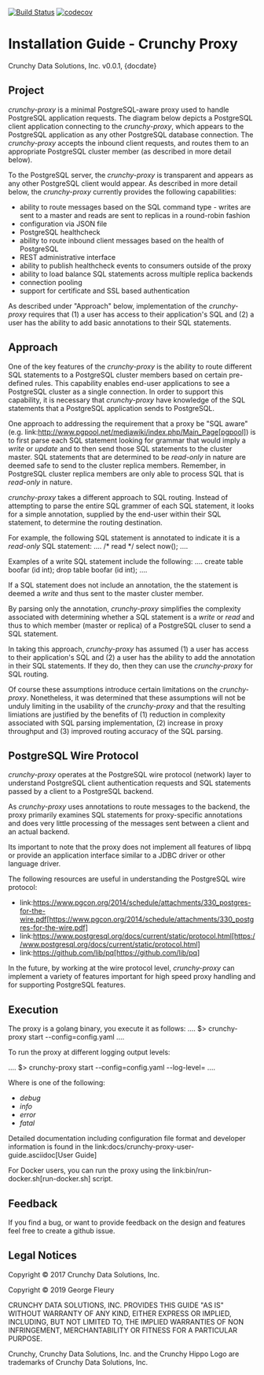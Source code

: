 [![Build Status](https://travis-ci.org/gfleury/crunchy-proxy.svg?branch=master)](https://travis-ci.org/gfleury/crunchy-proxy) [![codecov](https://codecov.io/gh/gfleury/crunchy-proxy/branch/master/graph/badge.svg)](https://codecov.io/gh/gfleury/crunchy-proxy)

# Installation Guide - Crunchy Proxy
Crunchy Data Solutions, Inc.
v0.0.1, {docdate}

## Project

*crunchy-proxy* is a minimal PostgreSQL-aware proxy used to handle PostgreSQL application requests.  The diagram below depicts a PostgreSQL client application connecting to the *crunchy-proxy*, which appears to the PostgreSQL application as any other PostgreSQL database connection.  The *crunchy-proxy* accepts the inbound client requests, and routes them to an appropriate PostgreSQL cluster member (as described in more detail below).

To the PostgreSQL server, the *crunchy-proxy* is transparent and appears as any other
PostgreSQL client would appear.  As described in more detail below, the *crunchy-proxy* currently provides the following capabilities:

 * ability to route messages based on the SQL command type - writes are
   sent to a master and reads are sent to replicas in a round-robin fashion
 * configuration via JSON file
 * PostgreSQL healthcheck
 * ability to route inbound client messages based on the health of PostgreSQL
 * REST administrative interface
 * ability to publish healthcheck events to consumers outside of the proxy
 * ability to load balance SQL statements across multiple replica backends
 * connection pooling
 * support for certificate and SSL based authentication
 
As described under "Approach" below, implementation of the *crunchy-proxy* requires that (1) a user has access to their application's SQL and (2) a user has the ability to add basic annotations to their SQL statements.

## Approach

One of the key features of the *crunchy-proxy* is the ability to route different SQL statements to a PostgreSQL cluster members based on certain pre-defined rules.  This capability enables end-user applications to see a PostgreSQL cluster as a single connection.  In order to support this capability, it is necessary that *crunchy-proxy* have knowledge of the SQL statements that a PostgreSQL application sends to PostgreSQL.

One approach to addressing the requirement that a proxy be "SQL aware" (e.g. link:http://www.pgpool.net/mediawiki/index.php/Main_Page[pgpool]) is to first parse each SQL statement looking for grammar that would imply a *write* or *update* and to then send those SQL statements to the cluster master.  SQL statements that are determined to be *read-only* in nature are deemed safe to send to the cluster replica members.  Remember, in PostgreSQL cluster replica  members are only able to process SQL that is *read-only* in nature.

*crunchy-proxy* takes a different approach to SQL routing. Instead of attempting to parse the entire SQL grammer of each SQL statement, it looks for a simple annotation, supplied by the end-user within their SQL statement, to determine the routing destination.

For example, the following SQL statement is annotated to indicate it
is a *read-only* SQL statement:
....
/* read */ select now();
....

Examples of a write SQL statement include the following:
....
create table boofar (id int);
drop table boofar (id int);
....

If a SQL statement does not include an annotation, the the statement is deemed a *write* and thus sent to the master cluster member.

By parsing only the annotation, *crunchy-proxy* simplifies the complexity associated with determining whether a SQL statement is a *write* or *read* and thus to which member (master or replica) of a PostgreSQL cluser to send a SQL statement.

In taking this approach, *crunchy-proxy* has assumed (1) a user has access to their application's SQL and (2) a user has the ability to add the annotation in their SQL statements.  If they do, then they can use the *crunchy-proxy* for SQL routing.  

Of course these assumptions introduce certain limitations on the *crunchy-proxy*.  Nonetheless, it was determined that these assumptions will not be unduly limiting in the usability of the *crunchy-proxy* and that the resulting limiations are justified by the benefits of (1) reduction in complexity associated with SQL parsing implementation, (2) increase in proxy throughput and (3) improved routing accuracy of the SQL parsing.

## PostgreSQL Wire Protocol

*crunchy-proxy* operates at the PostgreSQL wire protocol (network) layer to understand PostgreSQL client authentication requests and SQL statements passed by a client to a PostgreSQL backend.

As *crunchy-proxy* uses annotations to route messages to the backend, the proxy primarily examines SQL statements for proxy-specific annotations and does very little processing of the messages sent between a client and an actual backend.

Its important to note that the proxy does not implement all features of libpq or provide an application interface similar to a JDBC driver or other language driver.

The following resources are useful in understanding the PostgreSQL wire protocol:

 * link:https://www.pgcon.org/2014/schedule/attachments/330_postgres-for-the-wire.pdf[https://www.pgcon.org/2014/schedule/attachments/330_postgres-for-the-wire.pdf]
 * link:https://www.postgresql.org/docs/current/static/protocol.html[https://www.postgresql.org/docs/current/static/protocol.html]
 * link:https://github.com/lib/pq[https://github.com/lib/pq]

In the future, by working at the wire protocol level, *crunchy-proxy* can implement a variety of features important for high speed proxy handling and for supporting PostgreSQL features.

## Execution

The proxy is a golang binary, you execute it as follows:
....
$> crunchy-proxy start --config=config.yaml
....

To run the proxy at different logging output levels:

....
$> crunchy-proxy start --config=config.yaml --log-level=<level>
....

Where _<level>_ is one of the following:

* *debug*
* *info*
* *error*
* *fatal*

Detailed documentation including configuration file format and 
developer information is 
found in the link:docs/crunchy-proxy-user-guide.asciidoc[User Guide] 

For Docker users, you can run the proxy using the 
link:bin/run-docker.sh[run-docker.sh] script.

## Feedback

If you find a bug, or want to provide feedback on the design and features 
feel free to create a github issue.  

## Legal Notices

Copyright © 2017 Crunchy Data Solutions, Inc.

Copyright © 2019 George Fleury

CRUNCHY DATA SOLUTIONS, INC. PROVIDES THIS GUIDE "AS IS" WITHOUT WARRANTY OF ANY KIND, EITHER EXPRESS OR IMPLIED, INCLUDING, BUT NOT LIMITED TO, THE IMPLIED WARRANTIES OF NON INFRINGEMENT, MERCHANTABILITY OR FITNESS FOR A PARTICULAR PURPOSE.

Crunchy, Crunchy Data Solutions, Inc. and the Crunchy Hippo Logo are trademarks of Crunchy Data Solutions, Inc.